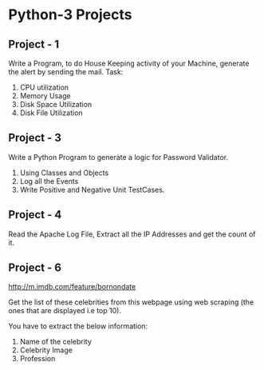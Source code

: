 # Python-3 Projects

## Project - 1
Write a Program, to do House Keeping activity of your Machine, generate the alert by sending the mail.
Task:
1. CPU utilization
2. Memory Usage
3. Disk Space Utilization
4. Disk File Utilization
 
## Project - 3
Write a Python Program to generate a logic for Password Validator.

1. Using Classes and Objects
2. Log all the Events
3. Write Positive and Negative Unit TestCases.

## Project - 4
Read the Apache Log File, Extract all the IP Addresses and get the count of it.

## Project - 6

http://m.imdb.com/feature/bornondate

Get the list of these celebrities from this webpage using web scraping (the ones that are displayed i.e top 10). 

You have to extract the below information:
1. Name of the celebrity
2. Celebrity Image
3. Profession

